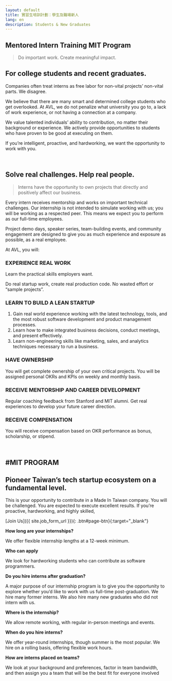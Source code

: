 ```yaml
---
layout: default
title: 實習生培訓計劃：學生及職場新人
lang: en
description: Students & New Graduates
---
```




## **Mentored Intern Training MIT Program**

> Do important work.
> Create meaningful impact.

## For college students and recent graduates.

Companies often treat interns as free labor for non-vital projects’ non-vital parts. We disagree.

We believe that there are many smart and determined college students who get overlooked. At AVL, we do not penalize what university you go to, a lack of work experience, or not having a connection at a company.

We value talented individuals’ ability to contribution, no matter their background or experience. We actively provide opportunities to students who have proven to be good at executing on them.

If you’re intelligent, proactive, and hardworking, we want the opportunity to work with you.

<br>

## Solve real challenges. Help real people.

> Interns have the opportunity to own projects that directly and positively affect our business. 

Every intern receives mentorship and works on important technical challenges. Our internship is not intended to simulate working with us; you will be working as a respected peer. This means we expect you to perform as our full-time employees.

Project demo days, speaker series, team-building events, and community engagement are designed to give you as much experience and exposure as possible, as a real employee.

At AVL, you will:

### EXPERIENCE REAL WORK

Learn the practical skills employers want.

Do real startup work, create real production code. No wasted effort or “sample projects”.

### LEARN TO BUILD A LEAN STARTUP

1. Gain real world experience working with the latest technology, tools, and the most robust software development and product management processes.
1. Learn how to make integrated business decisions, conduct meetings, and present effectively.
1. Learn non-engineering skills like marketing, sales, and analytics techniques necessary to run a business. 

### HAVE OWNERSHIP

You will get complete ownership of your own critical projects. You will be assigned personal OKRs and KPIs on weekly and monthly basis. 

### RECEIVE MENTORSHIP AND CAREER DEVELOPMENT

Regular coaching feedback from Stanford and MIT alumni. Get real experiences to develop your future career direction. 

### RECEIVE COMPENSATION

You will receive compensation based on OKR performance as bonus, scholarship, or stipend.

<br>

## **#MIT PROGRAM**
## Pioneer Taiwan’s tech startup ecosystem on a fundamental level.

This is your opportunity to contribute in a Made In Taiwan company. You will be challenged. You are expected to execute excellent results. If you’re proactive, hardworking, and highly skilled,

[Join Us]({{ site.job_form_url }}){: .btn#page-btn}{:target="_blank"}


**How long are your internships?**

​We offer flexible internship lengths at a 12-week minimum.


​**Who can apply**

​We look for hardworking students who can contribute as software programmers.


​**Do you hire interns after graduation?**

A major purpose of our internship program is to give you the opportunity to explore whether you’d like to work with us full-time post-graduation. We hire many former interns. We also hire many new graduates who did not intern with us.


**Where is the internship?**

​We allow remote working, with regular in-person meetings and events.


**When do you hire interns?**

We offer year-round internships, though summer is the most popular. We hire on a rolling basis, offering flexible work hours.


​**How are interns placed on teams?**

​We look at your background and preferences, factor in team bandwidth, and then assign you a team that will be the best fit for everyone involved